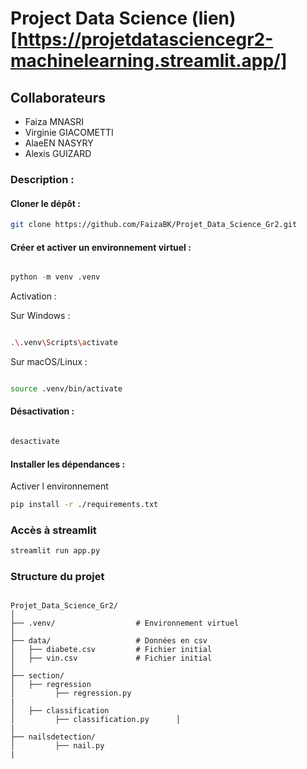 # Project Data Science  (lien)[https://projetdatasciencegr2-machinelearning.streamlit.app/]



## Collaborateurs
  - Faiza MNASRI
  - Virginie GIACOMETTI
  - AlaeEN NASYRY
  - Alexis GUIZARD 

### Description :


#### Cloner le dépôt :

```bash
git clone https://github.com/FaizaBK/Projet_Data_Science_Gr2.git
```

#### Créer et activer un environnement virtuel :

```python

python -m venv .venv

```

Activation :

Sur Windows :

```bash

.\.venv\Scripts\activate

```

Sur macOS/Linux :
```bash

source .venv/bin/activate

```

#### Désactivation :
```bash

desactivate

```

#### Installer les dépendances :

Activer l environnement
```bash
pip install -r ./requirements.txt

```



### Accès à streamlit

```bash
streamlit run app.py 

```




### Structure du projet 

```

Projet_Data_Science_Gr2/
│
├── .venv/                  # Environnement virtuel
│
├── data/                   # Données en csv
│   ├── diabete.csv         # Fichier initial
│   ├── vin.csv             # Fichier initial
│      
├── section/                   
│   ├── regression
│         ├── regression.py       
|                   
│   ├── classification      
│         ├── classification.py      │      
|
├── nailsdetection/                    
│         ├── nail.py      
|        

```






